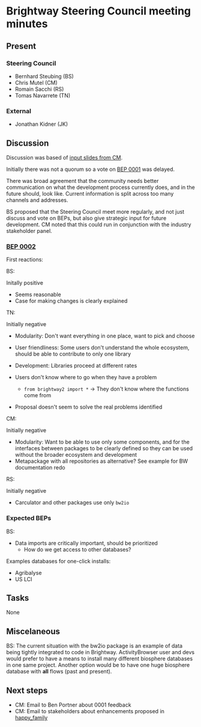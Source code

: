 # Brightway Steering Council meeting minutes

## Present

### Steering Council

* Bernhard Steubing (BS)
* Chris Mutel (CM)
* Romain Sacchi (RS)
* Tomas Navarrete (TN)

### External

* Jonathan Kidner (JK)

## Discussion

Discussion was based of [input slides from CM](https://github.com/brightway-lca/enhancement-proposals/blob/main/steering-council/2022-12-07/2022-12-07%20presentation.pdf).

Initially there was not a quorum so a vote on [BEP 0001](https://github.com/brightway-lca/enhancement-proposals/blob/main/proposals/0001_bep-template.md) was delayed.

There was broad agreement that the community needs better communication on what the development process currently does, and in the future should, look like. Current information is split across too many channels and addresses.

BS proposed that the Steering Council meet more regularly, and not just discuss and vote on BEPs, but also give strategic input for future development. CM noted that this could run in conjunction with the industry stakeholder panel.

### [BEP 0002](https://github.com/brightway-lca/enhancement-proposals/blob/main/proposals/0002_merge-repositories.md)

First reactions:

BS:

Initally positive

* Seems reasonable
* Case for making changes is clearly explained

TN:

Initially negative

* Modularity: Don't want everything in one place, want to pick and choose
* User friendliness: Some users don't understand the whole ecosystem, should be able to contribute to only one library
* Development: Libraries proceed at different rates

* Users don't know where to go when they have a problem
	* `from brightway2 import *` -> They don't know where the functions come from
* Proposal doesn't seem to solve the real problems identified

CM:

Initially negative

* Modularity: Want to be able to use only some components, and for the interfaces between packages to be clearly defined so they can be used without the broader ecosystem
 and development
* Metapackage with all repositories as alternative? See example for BW documentation redo

RS:

Initially negative

* Carculator and other packages use only `bw2io`

### Expected BEPs

BS:

* Data imports are critically important, should be prioritized
	* How do we get access to other databases?

Examples databases for one-click installs:

* Agribalyse
* US LCI

## Tasks

None

## Miscelaneous 

BS: The current situation with the bw2io package is an example of data being tightly integrated to code in Brightway. ActivityBrowser user and devs would prefer to have a means to install many different biosphere databases in one same project. Another option would be to have one huge biosphere database with **all** flows (past and present).

## Next steps

* CM: Email to Ben Portner about 0001 feedback
* CM: Email to stakeholders about enhancements proposed in [happy_family](https://github.com/Depart-de-Sentier/happy_family/)
